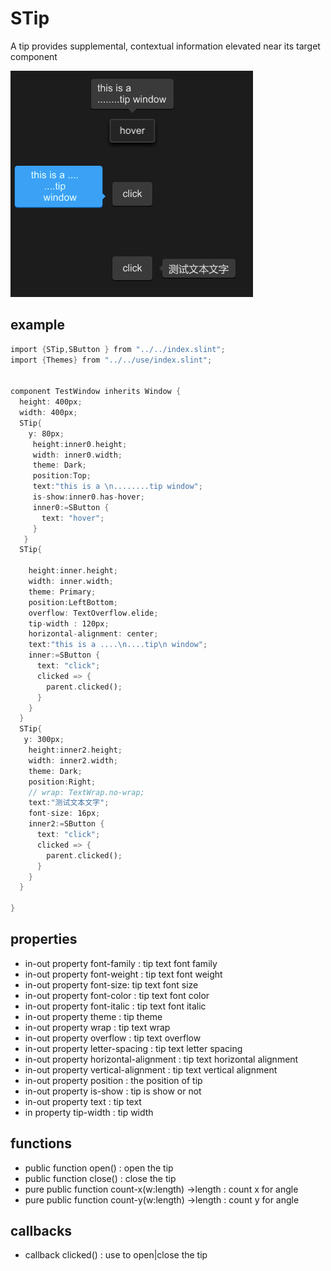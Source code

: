 # STip
A tip provides supplemental, contextual information elevated near its target component

![](../../static/tip.png)
## example
```rust
import {STip,SButton } from "../../index.slint";
import {Themes} from "../../use/index.slint";


component TestWindow inherits Window {
  height: 400px;
  width: 400px;
  STip{
    y: 80px;
     height:inner0.height;
     width: inner0.width;
     theme: Dark;
     position:Top;
     text:"this is a \n........tip window";
     is-show:inner0.has-hover;
     inner0:=SButton { 
       text: "hover";
     }
   }
  STip{
    
    height:inner.height;
    width: inner.width;
    theme: Primary;
    position:LeftBottom;
    overflow: TextOverflow.elide;
    tip-width : 120px;
    horizontal-alignment: center;
    text:"this is a ....\n....tip\n window";
    inner:=SButton { 
      text: "click";
      clicked => {
        parent.clicked();
      }
    }
  }
  STip{
   y: 300px;
    height:inner2.height;
    width: inner2.width;
    theme: Dark;
    position:Right;
    // wrap: TextWrap.no-wrap;
    text:"测试文本文字";
    font-size: 16px;
    inner2:=SButton { 
      text: "click";
      clicked => {
        parent.clicked();
      }
    }
  }
 
}
```
## properties
- in-out property <string> font-family : tip text font family
- in-out property <int> font-weight :  tip text font weight
- in-out property <length> font-size:  tip text font size
- in-out property <brush> font-color :  tip text font color
- in-out property <bool> font-italic :  tip text font italic
- in-out property <Themes> theme :  tip theme
- in-out property <TextWrap> wrap :  tip text wrap
- in-out property <TextOverflow> overflow :  tip text overflow
- in-out property <length> letter-spacing :  tip text letter spacing
- in-out property <TextHorizontalAlignment> horizontal-alignment :  tip text horizontal alignment
- in-out property <TextVerticalAlignment> vertical-alignment : tip text vertical alignment
- in-out property <Position> position : the position of tip
- in-out property <bool> is-show : tip is show or not
- in-out property <string> text : tip text
- in property <length> tip-width : tip width
## functions
- public function open() : open the tip
- public function close() : close the tip
- pure public function count-x(w:length) ->length : count x for angle
- pure public function count-y(w:length) ->length : count y for angle
## callbacks
- callback clicked() : use to open|close the tip
